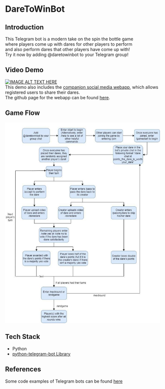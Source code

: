 # DareToWinBot

## Introduction
This Telegram bot is a modern take on the spin the bottle game<br>
where players come up with dares for other players to perform<br>
and also perform dares that other players have come up with!<br>
Try it now by adding @daretowinbot to your Telegram group!

## Video Demo
<a href="http://www.youtube.com/watch?feature=player_embedded&v=mr-PCr-bi8Q
" target="_blank"><img src="http://img.youtube.com/vi/mr-PCr-bi8Q/0.jpg" 
alt="IMAGE ALT TEXT HERE" width="480" height="360" border="0" /></a><br>
This demo also includes the <a href='https://daretowinweb.herokuapp.com/' target='_blank'>companion social media webapp</a>, which allows registered users to share their dares.<br>
The github page for the webapp can be found <a href=https://github.com/joncao159/DareToWinWebapp>here</a>.

## Game Flow
![alt text](https://github.com/VisnuRavi/DareToWinSubmit/blob/master/daretowinbot_gameflow.jpg)

## Tech Stack
* Python
* <a href=https://python-telegram-bot.readthedocs.io/en/stable/>python-telegram-bot Library</a>

## References
Some code examples of Telegram bots can be found <a href=https://github.com/python-telegram-bot/python-telegram-bot/tree/master/examples>here</a>
